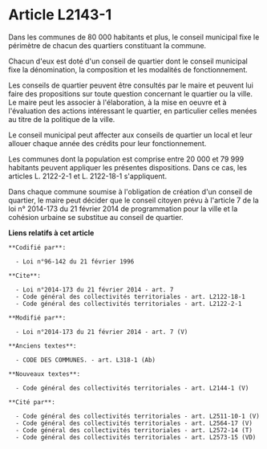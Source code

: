 # Article L2143-1

Dans les communes de 80 000 habitants et plus, le conseil municipal fixe le périmètre de chacun des quartiers constituant la
commune. 

Chacun d'eux est doté d'un conseil de quartier dont le conseil municipal fixe la dénomination, la composition et les
modalités de fonctionnement. 

Les conseils de quartier peuvent être consultés par le maire et peuvent lui faire des propositions sur toute question
concernant le quartier ou la ville. Le maire peut les associer à l'élaboration, à la mise en oeuvre et à l'évaluation des
actions intéressant le quartier, en particulier celles menées au titre de la politique de la ville. 

Le conseil municipal peut affecter aux conseils de quartier un local et leur allouer chaque année des crédits pour leur
fonctionnement. 

Les communes dont la population est comprise entre 20 000 et 79 999 habitants peuvent appliquer les présentes dispositions.
Dans ce cas, les articles L. 2122-2-1 et L. 2122-18-1 s'appliquent. 

Dans chaque commune soumise à l'obligation de création d'un conseil de quartier, le maire peut décider que le conseil citoyen
prévu à l'article 7 de la loi n° 2014-173 du 21 février 2014 de programmation pour la ville et la cohésion urbaine se
substitue au conseil de quartier.

**Liens relatifs à cet article**

	**Codifié par**:

	  - Loi n°96-142 du 21 février 1996

	**Cite**:

	  - Loi n°2014-173 du 21 février 2014 - art. 7
	  - Code général des collectivités territoriales - art. L2122-18-1
	  - Code général des collectivités territoriales - art. L2122-2-1

	**Modifié par**:

	  - Loi n°2014-173 du 21 février 2014 - art. 7 (V)

	**Anciens textes**:

	  - CODE DES COMMUNES. - art. L318-1 (Ab)

	**Nouveaux textes**:

	  - Code général des collectivités territoriales - art. L2144-1 (V)

	**Cité par**:

	  - Code général des collectivités territoriales - art. L2511-10-1 (V)
	  - Code général des collectivités territoriales - art. L2564-17 (V)
	  - Code général des collectivités territoriales - art. L2572-14 (T)
	  - Code général des collectivités territoriales - art. L2573-15 (VD)
